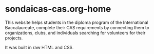 # sondaicas-cas.org-home
This website helps students in the diploma program of the International Baccalaureate, complete their CAS requirements by connecting them to organizations, clubs, and individuals searching for volunteers for their projects.

It was built in raw HTML and CSS.
